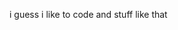 i guess i like to code and stuff like that
<!---
Luvoos/Luvoos is a ✨ special ✨ repository because its `README.md` (this file) appears on your GitHub profile.
You can click the Preview link to take a look at your changes.
--->
